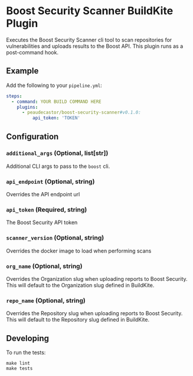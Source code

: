 # Boost Security Scanner BuildKite Plugin

Executes the Boost Security Scanner cli tool to scan repositories for
vulnerabilities and uploads results to the Boost API. This plugin
runs as a post-command hook.

## Example

Add the following to your `pipeline.yml`:

```yml
steps:
  - command: YOUR BUILD COMMAND HERE
    plugins:
      - peaudecastor/boost-security-scanner#v0.1.0:
          api_token: 'TOKEN'
```

## Configuration

### `additional_args` (Optional, list[str])

Additional CLI args to pass to the `boost` cli.

### `api_endpoint` (Optional, string)

Overrides the API endpoint url

### `api_token` (Required, string)

The Boost Security API token

### `scanner_version` (Optional, string)

Overrides the docker image to load when performing scans

### `org_name` (Optional, string)

Overrides the Organization slug when uploading reports to Boost Security.
This will default to the Organization slug defined in BuildKite.

### `repo_name` (Optional, string)

Overrides the Repository slug when uploading reports to Boost Security.
This will default to the Repository slug defined in BuildKite.

## Developing

To run the tests:

```shell
make lint
make tests
```

